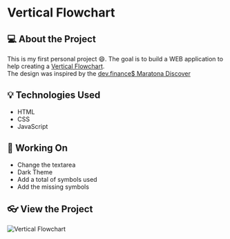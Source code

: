 # Vertical Flowchart

## 💻 About the Project
This is my first personal project 😄. The goal is to build a WEB application to help creating a [Vertical Flowchart](https://aprendendogestao.com.br/2016/07/22/fluxograma-vertical-modelo-de-fluxograma/).
<br>The design was  inspired by the [dev.finance$ Maratona Discover](https://www.figma.com/file/7Vu9DzUaCZIV4nibzkjgB4/dev.finance%24-Maratona-Discover/duplicate?node-id=0%3A1)
## 💡 Technologies Used 
- HTML
- CSS
- JavaScript

## 🔧 Working On
- Change the textarea
- Dark Theme
- Add a total of symbols used
- Add the missing symbols

## 👓 View the Project
<img src="https://i.imgur.com/EeIZ7ut.png" alt="Vertical Flowchart"/>

